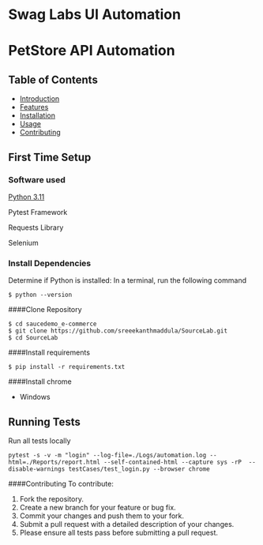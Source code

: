 # Swag Labs UI Automation
# PetStore API Automation


## Table of Contents
* [Introduction]()
* [Features]()
* [Installation]()
* [Usage]()
* [Contributing]()

## First Time Setup
### Software used
[Python 3.11](https://docs.python.org/2/)  

Pytest Framework

Requests Library

Selenium


### Install Dependencies
Determine if Python is installed: In a terminal, run the following command
```
$ python --version
```

####Clone Repository  
```
$ cd saucedemo_e-commerce
$ git clone https://github.com/sreeekanthmaddula/SourceLab.git
$ cd SourceLab
```
####Install requirements
```
$ pip install -r requirements.txt
```

####Install chrome  
* Windows

## Running Tests
Run all tests locally
```
pytest -s -v -m "login" --log-file=./Logs/automation.log --html=./Reports/report.html --self-contained-html --capture sys -rP  --disable-warnings testCases/test_login.py --browser chrome

```
####Contributing
To contribute:
1. Fork the repository.
2. Create a new branch for your feature or bug fix.
3. Commit your changes and push them to your fork.
4. Submit a pull request with a detailed description of your changes.
5. Please ensure all tests pass before submitting a pull request.

